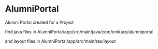# AlumniPortal

Alumni Portal created for a Project

find java files  in AlumniPortal/app/src/main/java/com/omkarp/alumniportal

and layout files in AlumniPortal/app/src/main/res/layout
